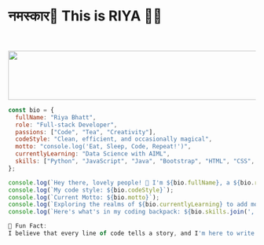 <H1>नमस्कार🙏 This is RIYA 👩‍💻</H1>
<br>
<br>
<img src="https://media1.giphy.com/media/RbDKaczqWovIugyJmW/giphy.gif" style="width:1000px;height:100px;">

```javascript
const bio = {
  fullName: "Riya Bhatt",
  role: "Full-stack Developer",
  passions: ["Code", "Tea", "Creativity"],
  codeStyle: "Clean, efficient, and occasionally magical",
  motto: "console.log('Eat, Sleep, Code, Repeat!')",
  currentlyLearning: "Data Science with AIML",
  skills: ["Python", "JavaScript", "Java", "Bootstrap", "HTML", "CSS", "Pgadmin", "SQL"],
};

console.log(`Hey there, lovely people! 👋 I'm ${bio.fullName}, a ${bio.role} with a heart full of passions.`);
console.log(`My code style: ${bio.codeStyle}`);
console.log(`Current Motto: ${bio.motto}`);
console.log(`Exploring the realms of ${bio.currentlyLearning} to add more magic to my toolkit! 🌟`);
console.log(`Here's what's in my coding backpack: ${bio.skills.join(', ')} 🎒`);

🌟 Fun Fact:
I believe that every line of code tells a story, and I'm here to write the next epic chapter! 📜✨
